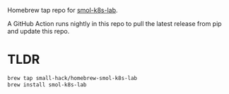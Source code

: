 Homebrew tap repo for [smol-k8s-lab](https://github.com/small-hack/smol-k8s-lab).

A GitHub Action runs nightly in this repo to pull the latest release from pip and update this repo.

# TLDR

```bash
brew tap small-hack/homebrew-smol-k8s-lab
brew install smol-k8s-lab
```
